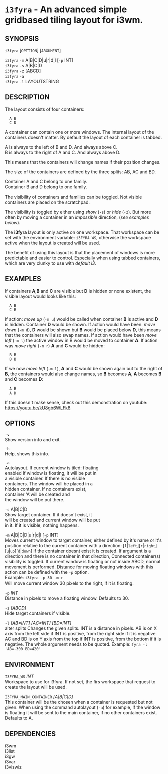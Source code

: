 # `i3fyra` - An advanced simple gridbased tiling layout for i3wm. 

SYNOPSIS
--------
`i3fyra` [`OPTTION`] [`ARGUMENT`]  

`i3fyra` `-m` A|B|C|D|u|r|d|l [`-p` INT]  
`i3fyra` `-s` A|B|C|D  
`i3fyra` `-z` [ABCD]  
`i3fyra` `-a`  
`i3fyra` `-l` LAYOUTSTRING

DESCRIPTION
-----------

The layout consists of four containers:  

``` text
  A B
  C D
```

A container can contain one or more windows.
The internal layout of the containers doesn't matter. 
By default the layout of each container is tabbed.  

A is always to the left of B and D. And always above C.  
B is always to the right of A and C. And always above D.  

This means that the containers will change names if 
their position changes.  

The size of the containers are defined by the three splits: 
AB, AC and BD.  

Container A and C belong to one family.  
Container B and D belong to one family.  

The visibility of containers and families can be toggled.
Not visible containers are placed on the scratchpad.  

The visibility is toggled by either using *show* (`-s`) or
*hide* (`-z`). But more often by moving a container in an
*impossible* direction, (*see examples below*).

The **i3fyra** layout is only active on one workspace.
That workspace can be set with the environment variable: 
`i3FYRA_WS`, otherwise the workspace active when the layout
is created will be used.  

The benefit of using this layout is that the placement of windows
is more predictable and easier to control. Especially when using
tabbed containers, which are very clunky to use with *default
i3*.

EXAMPLES
-------- 

If containers **A**,**B** and **C** are visible 
but **D** is hidden or none existent, the visible 
layout would looks like this:  

``` text
  A B
  C B
```

If action: *move up* (`-m u`) would be called when 
container **B** is active and **D** is hidden. 
Container **D** would be shown. If action would have 
been: *move down* (`-m d`), **D** would be shown 
but **B** would be placed below **D**, this means 
that the containers will also swap names. If action 
would have been *move left* (`-m l`) the active window 
in B would be moved to container **A**. If action was 
*move right* (`-m r`) **A** and **C** would be hidden:

``` text
  B B
  B B
```

If we now *move left* (`-m l`), **A** and **C** would 
be shown again but to the right of **B**, the containers 
would also change names, so **B** becomes **A**, **A** 
becomes **B** and **C** becomes **D**:

``` text
  A B
  A D
```

If this doesn't make sense, check out this demonstration
on youtube:  
https://youtu.be/kU8gb6WLFk8  


OPTIONS
-------

`-v`  
Show version info and exit.

`-h`  
Help, shows this info.

`-a`  
Autolayout. If current window is tiled: floating  
enabled If window is floating, it will be put in  
a visible container. If there is no visible  
containers. The window will be placed in a  
hidden container. If no containers exist,  
container 'A'will be created and  
the window will be put there.  

`-s` A|B|C|D  
Show target container. If it doesn't exist, it  
will be created and current window will be put  
in it. If it is visible, nothing happens.  

`-m` A|B|C|D|u|r|d|l [`-p` INT]  
Moves current window to target container, either 
defined by it's name or it's position relative 
to the current container with a direction: 
[`l`|`left`][`r`|`right`][`u`|`up`][`d`|`down`] 
If the container doesnt exist it is created. 
If argument is a direction and there is no 
container in that direction, Connected 
container(s) visibility is toggled. If current 
window is floating or not inside ABCD, normal 
movement is performed. Distance for moving 
floating windows with this action can be defined 
with the `-p` option.  
Example: `i3fyra -p 30 -m r`  
Will move current window 30 pixels to the right, 
if it is floating.

`-p` *INT*  
Distance in pixels to move a floating window. 
Defaults to 30.
         
`-z` *[ABCD]*   
Hide target containers if visible. 

`-l` *[AB=INT] [AC=INT] [BD=INT]*  
alter splits Changes the given splits. INT is a 
distance in pixels. AB is on X axis from the 
left side if INT is positive, from the right 
side if it is negative. AC and BD is on Y axis 
from the top if INT is positive, from the bottom 
if it is negative. The whole argument needs to 
be quoted. Example: `fyra -l 'AB=-300 BD=420'`

ENVIRONMENT
-----------

`I3FYRA_WS` *INT*  
Workspace to use for i3fyra. If not set, the firs
workspace that request to create the layout will
be used.

`I3FYRA_MAIN_CONTAINER` *[A|B|C|D]*  
This container will be the chosen when a container
is requested but not given. When using the command
autolayout (`-a`) for example, if the window is floating
it will be sent to the main container, if no other
containers exist. Defaults to A.

DEPENDENCIES
------------

i3wm  
i3list   
i3gw  
i3var  
i3viswiz   


